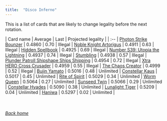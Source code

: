 ```yaml
---
title:  "Disco Inferno"
---
```


This is a list of cards that are likely to change legality before the next rotation.

| Card name | Average | Last | Projected legality |
| :-- |
[Photon Strike Bounzer](https://db.ygoprodeck.com/card/?search=Photon%20Strike%20Bounzer) | 0.4860 | 0.70 | Illegal |
[Noble Knight Artorigus](https://db.ygoprodeck.com/card/?search=Noble%20Knight%20Artorigus) | 0.4911 | 0.63 | Illegal |
[Hidden Spellbook](https://db.ygoprodeck.com/card/?search=Hidden%20Spellbook) | 0.4925 | 0.69 | Illegal |
[Number S39: Utopia the Lightning](https://db.ygoprodeck.com/card/?search=Number%20S39:%20Utopia%20the%20Lightning) | 0.4937 | 0.74 | Illegal |
[Stumbling](https://db.ygoprodeck.com/card/?search=Stumbling) | 0.4938 | 0.57 | Illegal |
[Plunder Patroll Shipshape Ships Shipping](https://db.ygoprodeck.com/card/?search=Plunder%20Patroll%20Shipshape%20Ships%20Shipping) | 0.4954 | 0.72 | Illegal |
[Xtra HERO Cross Crusader](https://db.ygoprodeck.com/card/?search=Xtra%20HERO%20Cross%20Crusader) | 0.4959 | 0.55 | Illegal |
[The Chaos Creator](https://db.ygoprodeck.com/card/?search=The%20Chaos%20Creator) | 0.4999 | 0.52 | Illegal |
[Bujin Yamato](https://db.ygoprodeck.com/card/?search=Bujin%20Yamato) | 0.5016 | 0.48 | Unlimited |
[Constellar Kaus](https://db.ygoprodeck.com/card/?search=Constellar%20Kaus) | 0.5017 | 0.45 | Unlimited |
[Rite of Spirit](https://db.ygoprodeck.com/card/?search=Rite%20of%20Spirit) | 0.5029 | 0.34 | Unlimited |
[Worm Queen](https://db.ygoprodeck.com/card/?search=Worm%20Queen) | 0.5064 | 0.27 | Unlimited |
[Sunseed Twin](https://db.ygoprodeck.com/card/?search=Sunseed%20Twin) | 0.5066 | 0.29 | Unlimited |
[Constellar Hyades](https://db.ygoprodeck.com/card/?search=Constellar%20Hyades) | 0.5090 | 0.38 | Unlimited |
[Lunalight Tiger](https://db.ygoprodeck.com/card/?search=Lunalight%20Tiger) | 0.5209 | 0.04 | Unlimited |
[Haniwa](https://db.ygoprodeck.com/card/?search=Haniwa) | 0.5297 | 0.02 | Unlimited |

<br>

###### [Back home](index)